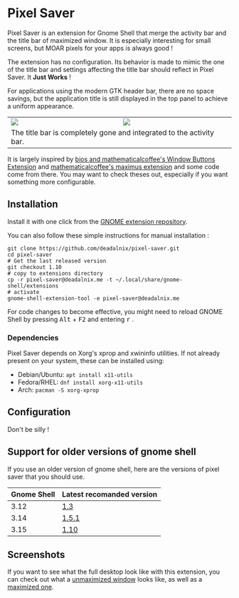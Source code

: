 Pixel Saver
===========

Pixel Saver is an extension for Gnome Shell that merge the activity bar and the
title bar of maximized window. It is especially interesting for small screens,
but MOAR pixels for your apps is always good !

The extension has no configuration. Its behavior is made to mimic the one of
the title bar and settings affecting the title bar should reflect in
Pixel Saver. It **Just Works** !

For applications using the modern GTK header bar, there are no space savings,
but the application title is still displayed in the top panel to achieve a
uniform appearance.

<table>
	<tr>
		<td><img src="https://raw.github.com/deadalnix/pixel-saver/master/title.png" /></td>
		<td><img src="https://raw.github.com/deadalnix/pixel-saver/master/icons.png" /></td>
	</tr>
	<tr>
		<td colspan="2">The title bar is completely gone and integrated to the activity bar.</td>
	</tr>
</table>

It is largely inspired by [bios and mathematicalcoffee's Window Buttons Extension](https://github.com/mathematicalcoffee/Gnome-Shell-Window-Buttons-Extension) and [mathematicalcoffee's maximus extension](https://bitbucket.org/mathematicalcoffee/maximus-gnome-shell-extension) and some code come from there. You may want to check theses out, especially if you want something more configurable.

Installation
------------

Install it with one click from the [GNOME extension repository](https://extensions.gnome.org/extension/723/pixel-saver/).

You can also follow these simple instructions for manual installation :

    git clone https://github.com/deadalnix/pixel-saver.git
    cd pixel-saver
    # Get the last released version
	git checkout 1.10
    # copy to extensions directory
    cp -r pixel-saver@deadalnix.me -t ~/.local/share/gnome-shell/extensions
    # activate
    gnome-shell-extension-tool -e pixel-saver@deadalnix.me

For code changes to become effective, you might need to reload GNOME Shell
by pressing <kbd>Alt</kbd> + <kbd>F2</kbd> and entering <kbd>r</kbd> .

### Dependencies

Pixel Saver depends on Xorg's xprop and xwininfo utilities. If not already
present on your system, these can be installed using:

* Debian/Ubuntu: `apt install x11-utils`
* Fedora/RHEL: `dnf install xorg-x11-utils`
* Arch: `pacman -S xorg-xprop`

Configuration
-------------

Don't be silly !

Support for older versions of gnome shell
-----------

If you use an older version of gnome shell, here are the versions of pixel saver that you should use.

| Gnome Shell | Latest recomanded version                                            |
|-------------|----------------------------------------------------------------------|
| 3.12        | [1.3](https://github.com/deadalnix/pixel-saver/releases/tag/1.3)     |
| 3.14        | [1.5.1](https://github.com/deadalnix/pixel-saver/releases/tag/1.5.1) |
| 3.15        | [1.10](https://github.com/deadalnix/pixel-saver/releases/tag/1.10)   |

Screenshots
-----------

If you want to see what the full desktop look like with this extension, you can check out what a [unmaximized window](https://raw.github.com/deadalnix/pixel-saver/master/unmax.png) looks like, as well as a [maximized one](https://raw.github.com/deadalnix/pixel-saver/master/max.png).

